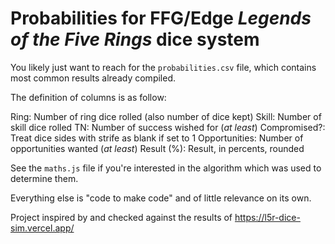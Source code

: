 # Probabilities for FFG/Edge _Legends of the Five Rings_ dice system

You likely just want to reach for the `probabilities.csv` file, which contains most common results already compiled.

The definition of columns is as follow:

Ring: Number of ring dice rolled (also number of dice kept)
Skill: Number of skill dice rolled
TN: Number of success wished for (_at least_)
Compromised?: Treat dice sides with strife as blank if set to 1
Opportunities: Number of opportunities wanted (_at least_)
Result (%): Result, in percents, rounded

See the `maths.js` file if you're interested in the algorithm which was used to determine them.

Everything else is "code to make code" and of little relevance on its own.

Project inspired by and checked against the results of https://l5r-dice-sim.vercel.app/

